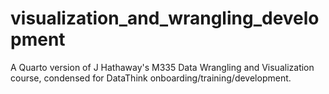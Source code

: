 # visualization_and_wrangling_development
A Quarto version of J Hathaway's M335 Data Wrangling and Visualization course, condensed for DataThink onboarding/training/development.
